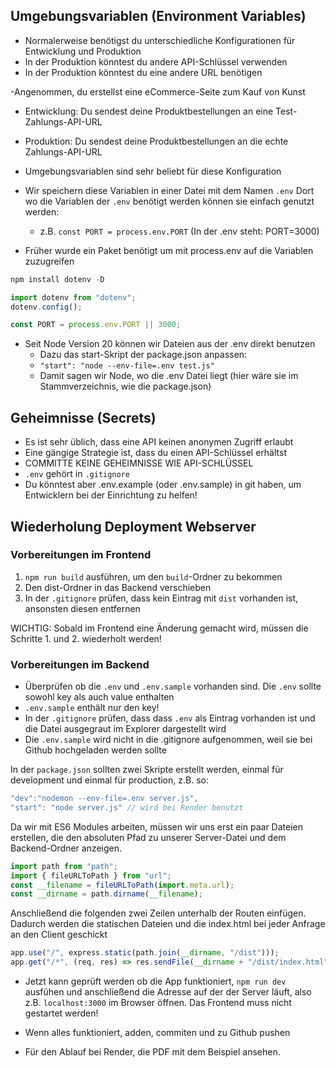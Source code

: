 ## Umgebungsvariablen (Environment Variables)

- Normalerweise benötigst du unterschiedliche Konfigurationen für Entwicklung und Produktion
- In der Produktion könntest du andere API-Schlüssel verwenden
- In der Produktion könntest du eine andere URL benötigen

-Angenommen, du erstellst eine eCommerce-Seite zum Kauf von Kunst 
- Entwicklung: Du sendest deine Produktbestellungen an eine Test-Zahlungs-API-URL 
- Produktion: Du sendest deine Produktbestellungen an die echte Zahlungs-API-URL

- Umgebungsvariablen sind sehr beliebt für diese Konfiguration
- Wir speichern diese Variablen in einer Datei mit dem Namen `.env`
    Dort wo die Variablen der `.env` benötigt werden können sie einfach genutzt werden:
    - z.B. `const PORT = process.env.PORT` (In der .env steht: PORT=3000)

- Früher wurde ein Paket benötigt um mit process.env auf die Variablen zuzugreifen
```js
npm install dotenv -D

import dotenv from "dotenv";
dotenv.config();

const PORT = process.env.PORT || 3000;
```
- Seit Node Version 20 können wir Dateien aus der .env direkt benutzen
  - Dazu das start-Skript der package.json anpassen:
  - `"start": "node --env-file=.env test.js"`
  - Damit sagen wir Node, wo die .env Datei liegt (hier wäre sie im Stammverzeichnis, wie die package.json)

## Geheimnisse (Secrets)
- Es ist sehr üblich, dass eine API keinen anonymen Zugriff erlaubt
- Eine gängige Strategie ist, dass du einen API-Schlüssel erhältst
- COMMITTE KEINE GEHEIMNISSE WIE API-SCHLÜSSEL
- `.env` gehört in `.gitignore`
- Du könntest aber .env.example (oder .env.sample) in git haben, um Entwicklern bei der Einrichtung zu helfen!

## Wiederholung Deployment Webserver

### Vorbereitungen im Frontend

1. `npm run build` ausführen, um den `build`-Ordner zu bekommen
2. Den dist-Ordner in das Backend verschieben
3. In der `.gitignore` prüfen, dass kein Eintrag mit `dist` vorhanden ist, ansonsten diesen entfernen

WICHTIG: Sobald im Frontend eine Änderung gemacht wird, müssen die Schritte 1. und 2. wiederholt werden!

### Vorbereitungen im Backend

- Überprüfen ob die `.env` und `.env.sample` vorhanden sind. Die `.env` sollte sowohl key als auch value enthalten
- `.env.sample` enthält nur den key!
- In der `.gitignore` prüfen, dass dass `.env` als Eintrag vorhanden ist und die Datei ausgegraut im Explorer dargestellt wird
- Die `.env.sample` wird nicht in die .gitignore aufgenommen, weil sie bei Github hochgeladen werden sollte

In der `package.json` sollten zwei Skripte erstellt werden, einmal für development und einmal für production, z.B. so:
```js
"dev":"nodemon --env-file=.env server.js",
"start": "node server.js" // wird bei Render benutzt
```

Da wir mit ES6 Modules arbeiten, müssen wir uns erst ein paar Dateien erstellen, die den absoluten Pfad zu unserer Server-Datei und dem Backend-Ordner anzeigen.

```js
import path from "path";
import { fileURLToPath } from "url";
const __filename = fileURLToPath(import.meta.url);
const __dirname = path.dirname(__filename);
```

Anschließend die folgenden zwei Zeilen unterhalb der Routen einfügen. Dadurch werden die statischen Dateien und die index.html bei jeder Anfrage an den Client geschickt

```js
app.use("/", express.static(path.join(__dirname, "/dist"))); 
app.get("/*", (req, res) => res.sendFile(__dirname + "/dist/index.html"));
```

- Jetzt kann geprüft werden ob die App funktioniert, `npm run dev` ausfühen und anschließend die Adresse auf der der Server läuft, also z.B. `localhost:3000` im Browser öffnen. Das Frontend muss nicht gestartet werden!

- Wenn alles funktioniert, adden, commiten und zu Github pushen

- Für den Ablauf bei Render, die PDF mit dem Beispiel ansehen.